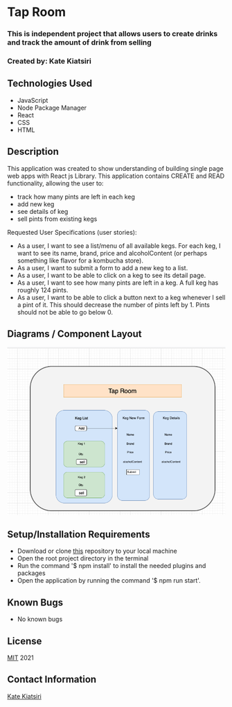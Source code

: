 # Tap Room

### This is independent project that allows users to create drinks and track the amount of drink from selling

### Created by: Kate Kiatsiri

## Technologies Used

* JavaScript
* Node Package Manager
* React
* CSS
* HTML

## Description
This application was created to show understanding of building single page web apps with React js Library. This application contains CREATE and READ functionality, allowing the user to:
  - track how many pints are left in each keg
  - add new keg
  - see details of keg
  - sell pints from existing kegs

Requested User Specifications (user stories):
  - As a user, I want to see a list/menu of all available kegs. For each keg, I want to see its name, brand, price and alcoholContent (or perhaps something like flavor for a kombucha store).
  - As a user, I want to submit a form to add a new keg to a list.
  - As a user, I want to be able to click on a keg to see its detail page.
  - As a user, I want to see how many pints are left in a keg. A full keg has roughly 124 pints.
  - As a user, I want to be able to click a button next to a keg whenever I sell a pint of it. This should decrease the number of pints left by 1. Pints should not be able to go below 0.

## Diagrams / Component Layout
<img src='src/img/diagram.png' alt='page plan'/>


## Setup/Installation Requirements

* Download or clone [this](https://github.com/keidsiri/taproom-react) repository to your local machine
* Open the root project directory in the terminal
* Run the command '$ npm install' to install the needed plugins and packages
* Open the application by running the command '$ npm run start'.

## Known Bugs
* No known bugs

## License
[MIT](https://opensource.org/licenses/MIT) 2021

## Contact Information
[Kate Kiatsiri](github.com/keidsiri)
